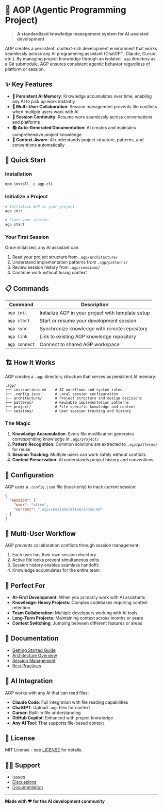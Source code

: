 # 🤖 AGP (Agentic Programming Project)

> **A standardized knowledge management system for AI-assisted development**

AGP creates a persistent, context-rich development environment that works seamlessly across any AI programming assistant (ChatGPT, Claude, Cursor, etc.). By managing project knowledge through an isolated `.agp` directory as a Git submodule, AGP ensures consistent agentic behavior regardless of platform or session.

## ✨ Key Features

- **🧠 Persistent AI Memory**: Knowledge accumulates over time, enabling any AI to pick up work instantly
- **👥 Multi-User Collaboration**: Session management prevents file conflicts when multiple users work with AI
- **🔄 Session Continuity**: Resume work seamlessly across conversations and platforms
- **📚 Auto-Generated Documentation**: AI creates and maintains comprehensive project knowledge
- **🎯 Context-Aware**: AI understands project structure, patterns, and conventions automatically

## 🚀 Quick Start

### Installation

```bash
npm install -g agp-cli
```

### Initialize a Project

```bash
# Initialize AGP in your project
agp init

# Start your session
agp start
```

### Your First Session

Once initialized, any AI assistant can:
1. Read your project structure from `.agp/architecture/`
2. Understand implementation patterns from `.agp/patterns/`
3. Review session history from `.agp/sessions/`
4. Continue work without losing context

## 📋 Commands

| Command | Description |
|---------|-------------|
| `agp init` | Initialize AGP in your project with template setup |
| `agp start` | Start or resume your development session |
| `agp sync` | Synchronize knowledge with remote repository |
| `agp link` | Link to existing AGP knowledge repository |
| `agp connect` | Connect to shared AGP workspace |

## 🏗️ How It Works

AGP creates a `.agp` directory structure that serves as persistent AI memory:

```
.agp/
├── instructions.md    # AI workflows and system rules
├── .config.json       # Local session configuration
├── architecture/      # Project structure and design decisions
├── patterns/          # Reusable implementation patterns
├── project/           # File-specific knowledge and context
└── sessions/          # User session tracking and history
```

### The Magic

1. **Knowledge Accumulation**: Every file modification generates corresponding knowledge in `.agp/project/`
2. **Pattern Recognition**: Common solutions are extracted to `.agp/patterns/` for reuse
3. **Session Tracking**: Multiple users can work safely without conflicts
4. **Context Preservation**: AI understands project history and conventions

## 🔧 Configuration

AGP uses a `.config.json` file (local-only) to track current session:

```json
{
  "session": {
    "user": "alice",
    "current": ".agp/sessions/alice/index.md"
  }
}
```

## 🤝 Multi-User Workflow

AGP prevents collaboration conflicts through session management:

1. Each user has their own session directory
2. Active file locks prevent simultaneous edits
3. Session history enables seamless handoffs
4. Knowledge accumulates for the entire team

## 🎯 Perfect For

- **AI-First Development**: When you primarily work with AI assistants
- **Knowledge-Heavy Projects**: Complex codebases requiring context retention
- **Team Collaboration**: Multiple developers working with AI tools
- **Long-Term Projects**: Maintaining context across months or years
- **Context Switching**: Jumping between different features or areas

## 📖 Documentation

- [Getting Started Guide](docs/getting-started.md)
- [Architecture Overview](docs/architecture.md)
- [Session Management](docs/sessions.md)
- [Best Practices](docs/best-practices.md)

## 🤖 AI Integration

AGP works with any AI that can read files:

- **Claude Code**: Full integration with file reading capabilities
- **ChatGPT**: Upload `.agp` files for context
- **Cursor**: Built-in file understanding
- **GitHub Copilot**: Enhanced with project knowledge
- **Any AI Tool**: That supports file-based context

## 📄 License

MIT License - see [LICENSE](LICENSE) for details.

## 🙋‍♂️ Support

- [Issues](https://github.com/bang9/agp-cli/issues)
- [Discussions](https://github.com/bang9/agp-cli/discussions)
- [Documentation](https://agp-cli.dev)

---

**Made with ❤️ for the AI development community**
